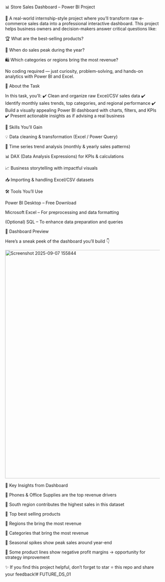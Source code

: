 📊 Store Sales Dashboard – Power BI Project

🚀 A real-world internship-style project where you’ll transform raw e-commerce sales data into a professional interactive dashboard. This project helps business owners and decision-makers answer critical questions like:

🏆 What are the best-selling products?

📆 When do sales peak during the year?

🛍️ Which categories or regions bring the most revenue?

No coding required — just curiosity, problem-solving, and hands-on analytics with Power BI and Excel.

🔎 About the Task

In this task, you’ll:
✔️ Clean and organize raw Excel/CSV sales data
✔️ Identify monthly sales trends, top categories, and regional performance
✔️ Build a visually appealing Power BI dashboard with charts, filters, and KPIs
✔️ Present actionable insights as if advising a real business

🎯 Skills You’ll Gain

💡 Data cleaning & transformation (Excel / Power Query)

📆 Time series trend analysis (monthly & yearly sales patterns)

📊 DAX (Data Analysis Expressions) for KPIs & calculations

📈 Business storytelling with impactful visuals

📥 Importing & handling Excel/CSV datasets

🛠️ Tools You’ll Use

Power BI Desktop – Free Download

Microsoft Excel – For preprocessing and data formatting

(Optional) SQL – To enhance data preparation and queries

📸 Dashboard Preview

Here’s a sneak peek of the dashboard you’ll build 👇

<img width="1329" height="743" alt="Screenshot 2025-09-07 155844" src="https://github.com/user-attachments/assets/9bdc2f33-7525-4051-b272-9b3496fd0333" />


📌 Key Insights from Dashboard

🔹 Phones & Office Supplies are the top revenue drivers

🔹 South region contributes the highest sales in this dataset

🔹 Top best selling products

🔹 Regions the bring the most revenue

🔹 Categories that bring the most revenue 

🔹 Seasonal spikes show peak sales around year-end

🔹 Some product lines show negative profit margins → opportunity for strategy improvement


✨ If you find this project helpful, don’t forget to star ⭐ this repo and share your feedback!# FUTURE_DS_01
